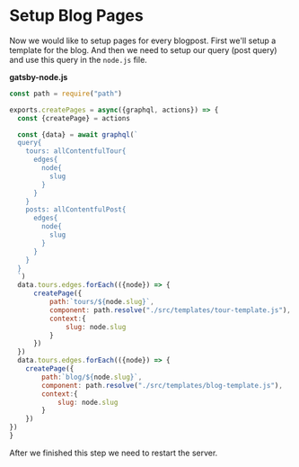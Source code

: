 # Setup Blog Pages

Now we would like to setup pages for every blogpost. First we'll setup a template for the blog. And then we need to setup our query (post query) and use this query in the `node.js` file. 

**gatsby-node.js**

```js
const path = require("path")

exports.createPages = async({graphql, actions}) => {
  const {createPage} = actions

  const {data} = await graphql(`
  query{
    tours: allContentfulTour{
      edges{
        node{
          slug
        }
      }
    }
    posts: allContentfulPost{
      edges{
        node{
          slug
        }
      }
    }
  }
  `)
  data.tours.edges.forEach(({node}) => {
      createPage({
          path:`tours/${node.slug}`,
          component: path.resolve("./src/templates/tour-template.js"),
          context:{
              slug: node.slug
          }
      })
  })
  data.tours.edges.forEach(({node}) => {
    createPage({
        path:`blog/${node.slug}`,
        component: path.resolve("./src/templates/blog-template.js"),
        context:{
            slug: node.slug
        }
    })
})
}
```

After we finished this step we need to restart the server. 